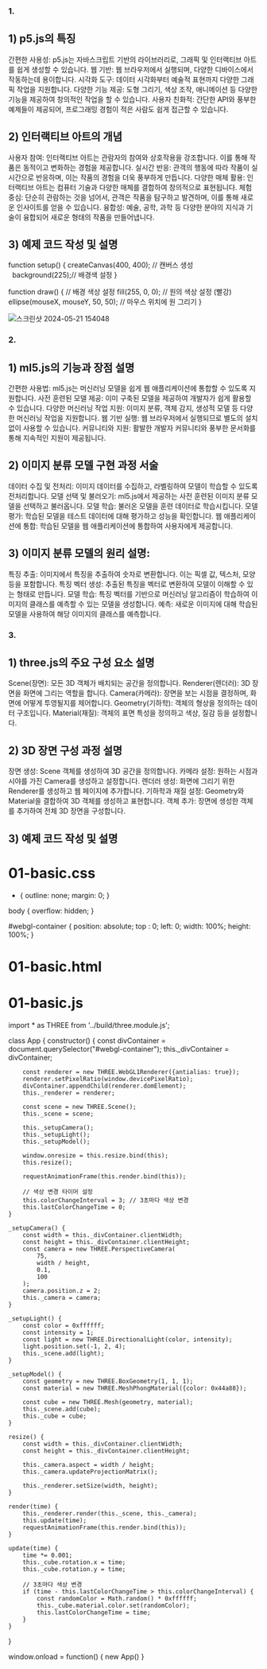 ### 1.
## 1) p5.js의 특징
간편한 사용성: p5.js는 자바스크립트 기반의 라이브러리로, 그래픽 및 인터랙티브 아트를 쉽게 생성할 수 있습니다.
웹 기반: 웹 브라우저에서 실행되며, 다양한 디바이스에서 작동하는데 용이합니다.
시각화 도구: 데이터 시각화부터 예술적 표현까지 다양한 그래픽 작업을 지원합니다.
다양한 기능 제공: 도형 그리기, 색상 조작, 애니메이션 등 다양한 기능을 제공하여 창의적인 작업을 할 수 있습니다.
사용자 친화적: 간단한 API와 풍부한 예제들이 제공되어, 프로그래밍 경험이 적은 사람도 쉽게 접근할 수 있습니다.

## 2) 인터랙티브 아트의 개념
사용자 참여: 인터랙티브 아트는 관람자의 참여와 상호작용을 강조합니다. 이를 통해 작품은 동적이고 변화하는 경험을 제공합니다.
실시간 반응: 관객의 행동에 따라 작품이 실시간으로 반응하며, 이는 작품의 경험을 더욱 풍부하게 만듭니다.
다양한 매체 활용: 인터랙티브 아트는 컴퓨터 기술과 다양한 매체를 결합하여 창의적으로 표현됩니다.
체험 중심: 단순히 관람하는 것을 넘어서, 관객은 작품을 탐구하고 발견하며, 이를 통해 새로운 인사이트를 얻을 수 있습니다.
융합성: 예술, 공학, 과학 등 다양한 분야의 지식과 기술이 융합되어 새로운 형태의 작품을 만들어냅니다.

## 3) 예제 코드 작성 및 설명
function setup() {
createCanvas(400, 400); // 캔버스 생성
  background(225);// 배경색 설정
}

function draw() {
// 배경 색상 설정
fill(255, 0, 0); // 원의 색상 설정 (빨강)
ellipse(mouseX, mouseY, 50, 50); // 마우스 위치에 원 그리기
}

![스크린샷 2024-05-21 154048](https://github.com/junbem/AI-Graphics/assets/50951220/9a9b6bed-7399-4a29-b9ce-994cf8464f36)

### 2.
## 1) ml5.js의 기능과 장점 설명
간편한 사용법: ml5.js는 머신러닝 모델을 쉽게 웹 애플리케이션에 통합할 수 있도록 지원합니다.
사전 훈련된 모델 제공: 이미 구축된 모델을 제공하여 개발자가 쉽게 활용할 수 있습니다.
다양한 머신러닝 작업 지원: 이미지 분류, 객체 감지, 생성적 모델 등 다양한 머신러닝 작업을 지원합니다.
웹 기반 실행: 웹 브라우저에서 실행되므로 별도의 설치 없이 사용할 수 있습니다.
커뮤니티와 지원: 활발한 개발자 커뮤니티와 풍부한 문서화를 통해 지속적인 지원이 제공됩니다.

## 2) 이미지 분류 모델 구현 과정 서술
데이터 수집 및 전처리: 이미지 데이터를 수집하고, 라벨링하여 모델이 학습할 수 있도록 전처리합니다.
모델 선택 및 불러오기: ml5.js에서 제공하는 사전 훈련된 이미지 분류 모델을 선택하고 불러옵니다.
모델 학습: 불러온 모델을 훈련 데이터로 학습시킵니다.
모델 평가: 학습된 모델을 테스트 데이터에 대해 평가하고 성능을 확인합니다.
웹 애플리케이션에 통합: 학습된 모델을 웹 애플리케이션에 통합하여 사용자에게 제공합니다.

## 3) 이미지 분류 모델의 원리 설명:
특징 추출: 이미지에서 특징을 추출하여 숫자로 변환합니다. 이는 픽셀 값, 텍스처, 모양 등을 포함합니다.
특징 벡터 생성: 추출된 특징을 벡터로 변환하여 모델이 이해할 수 있는 형태로 만듭니다.
모델 학습: 특징 벡터를 기반으로 머신러닝 알고리즘이 학습하여 이미지의 클래스를 예측할 수 있는 모델을 생성합니다.
예측: 새로운 이미지에 대해 학습된 모델을 사용하여 해당 이미지의 클래스를 예측합니다.

### 3.
## 1) three.js의 주요 구성 요소 설명
Scene(장면): 모든 3D 객체가 배치되는 공간을 정의합니다.
Renderer(렌더러): 3D 장면을 화면에 그리는 역할을 합니다.
Camera(카메라): 장면을 보는 시점을 결정하며, 화면에 어떻게 투영될지를 제어합니다.
Geometry(기하학): 객체의 형상을 정의하는 데이터 구조입니다.
Material(재질): 객체의 표면 특성을 정의하고 색상, 질감 등을 설정합니다.

## 2) 3D 장면 구성 과정 설명
장면 생성: Scene 객체를 생성하여 3D 공간을 정의합니다.
카메라 설정: 원하는 시점과 시야를 가진 Camera를 생성하고 설정합니다.
렌더러 생성: 화면에 그리기 위한 Renderer를 생성하고 웹 페이지에 추가합니다.
기하학과 재질 설정: Geometry와 Material을 결합하여 3D 객체를 생성하고 표현합니다.
객체 추가: 장면에 생성한 객체를 추가하여 전체 3D 장면을 구성합니다.

## 3) 예제 코드 작성 및 설명
# 01-basic.css 
* {
    outline: none;
    margin: 0;
}

body {
    overflow: hidden;
}

#webgl-container {
    position: absolute;
    top : 0;
    left: 0;
    width: 100%;
    height: 100%;
}

# 01-basic.html
<!DOCTYPE html>
<html>
    <head>
        <meta value="viewport" content="width=device-width, inital-scale=1">
        <link rel="stylesheet" href="01-basic.css">
        <script type="importmap">
			{
				"imports": {
					"three": "../build/three.module.js",
					"three/addons/": "./jsm/"
				}
			}
		</script>
        <script type="module" src="01-basic.js" defer></script>
    </head>
    <body>
        <div id="webgl-container"></div>
    </body>
</html>

# 01-basic.js
import * as THREE from '../build/three.module.js';

class App {
    constructor() {
        const divContainer = document.querySelector("#webgl-container");
        this._divContainer = divContainer;

        const renderer = new THREE.WebGL1Renderer({antialias: true});
        renderer.setPixelRatio(window.devicePixelRatio);
        divContainer.appendChild(renderer.domElement);
        this._renderer = renderer;

        const scene = new THREE.Scene();
        this._scene = scene;

        this._setupCamera();
        this._setupLight();
        this._setupModel();

        window.onresize = this.resize.bind(this);
        this.resize();

        requestAnimationFrame(this.render.bind(this));

        // 색상 변경 타이머 설정
        this.colorChangeInterval = 3; // 3초마다 색상 변경
        this.lastColorChangeTime = 0;
    }

    _setupCamera() {
        const width = this._divContainer.clientWidth;
        const height = this._divContainer.clientHeight;
        const camera = new THREE.PerspectiveCamera(
            75,
            width / height,
            0.1,
            100
        );
        camera.position.z = 2;
        this._camera = camera;
    }

    _setupLight() {
        const color = 0xffffff;
        const intensity = 1;
        const light = new THREE.DirectionalLight(color, intensity);
        light.position.set(-1, 2, 4);
        this._scene.add(light);
    }

    _setupModel() {
        const geometry = new THREE.BoxGeometry(1, 1, 1);
        const material = new THREE.MeshPhongMaterial({color: 0x44a88});

        const cube = new THREE.Mesh(geometry, material);
        this._scene.add(cube);
        this._cube = cube;
    }

    resize() {
        const width = this._divContainer.clientWidth;
        const height = this._divContainer.clientHeight;

        this._camera.aspect = width / height;
        this._camera.updateProjectionMatrix();

        this._renderer.setSize(width, height);
    }

    render(time) {
        this._renderer.render(this._scene, this._camera);
        this.update(time);
        requestAnimationFrame(this.render.bind(this));
    }

    update(time) {
        time *= 0.001;
        this._cube.rotation.x = time;
        this._cube.rotation.y = time;

        // 3초마다 색상 변경
        if (time - this.lastColorChangeTime > this.colorChangeInterval) {
            const randomColor = Math.random() * 0xffffff;
            this._cube.material.color.set(randomColor);
            this.lastColorChangeTime = time;
        }
    }
}

window.onload = function() {
    new App()
}


